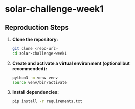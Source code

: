 # solar-challenge-week1

## Reproduction Steps

1. **Clone the repository:**
   ```sh
   git clone <repo-url>
   cd solar-challenge-week1
   ```
2. **Create and activate a virtual environment (optional but recommended):**
   ```sh
   python3 -m venv venv
   source venv/bin/activate
   ```
3. **Install dependencies:**
   ```sh
   pip install -r requirements.txt
   ```